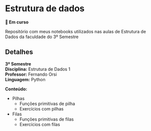 # Estrutura de dados
**:arrows_counterclockwise: Em curso** <br>

Repositório com meus notebooks utilizados nas aulas de Estrutura de Dados da faculdade do 3º Semestre <br>

## Detalhes

**3º Semestre** <br>
**Disciplina:** Estrutura de Dados 1 <br>
**Professor:** Fernando Orsi <br>
**Linguagem:** Python

**Conteúdo:**
- Pilhas
  - Funções primitivas de pilha
  - Exercícios com pilhas
- Filas
  - Funções primitivas de filas
  - Exercícios com filas
  
